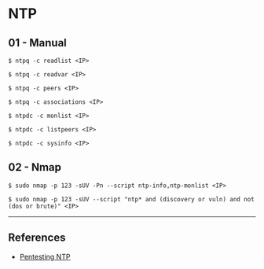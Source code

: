 # NTP

## 01 - Manual

`$ ntpq -c readlist <IP>`

`$ ntpq -c readvar <IP>`

`$ ntpq -c peers <IP>`

`$ ntpq -c associations <IP>`

`$ ntpdc -c monlist <IP>`

`$ ntpdc -c listpeers <IP>`

`$ ntpdc -c sysinfo <IP>`

## 02 - Nmap

`$ sudo nmap -p 123 -sUV -Pn --script ntp-info,ntp-monlist <IP>`

`$ sudo nmap -p 123 -sUV --script "ntp* and (discovery or vuln) and not (dos or brute)" <IP>`

---
## References

- [Pentesting NTP](https://book.hacktricks.xyz/pentesting/pentesting-ntp)